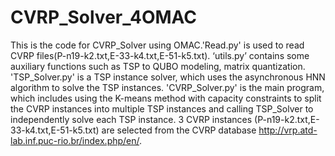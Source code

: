 # CVRP_Solver_4OMAC
This is the code for CVRP_Solver using OMAC.'Read.py' is used to read CVRP files(P-n19-k2.txt,E-33-k4.txt,E-51-k5.txt). ‘utils.py’ contains some auxiliary functions such as TSP to QUBO modeling, matrix quantization. 'TSP_Solver.py' is a TSP instance solver, which uses the asynchronous HNN algorithm to solve the TSP instances. 'CVRP_Solver.py' is the main program, which includes using the K-means method with capacity constraints to split the CVRP instances into multiple TSP instances and calling TSP_Solver to independently solve each TSP instance.
3 CVRP instances (P-n19-k2.txt,E-33-k4.txt,E-51-k5.txt) are selected from the CVRP database http://vrp.atd-lab.inf.puc-rio.br/index.php/en/.
